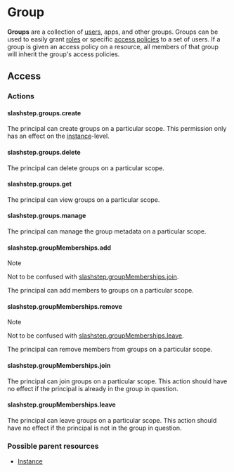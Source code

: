 # Group
**Groups** are a collection of [users](../User/README.md), apps, and other groups. Groups can be used to easily grant [roles](../Role/README.md) or specific [access policies](../AccessPolicy/README.md) to a set of users. If a group is given an access policy on a resource, all members of that group will inherit the group's access policies.

## Access
### Actions
#### slashstep.groups.create
The principal can create groups on a particular scope. This permission only has an effect on the [instance](../Instance/README.md)-level.

#### slashstep.groups.delete
The principal can delete groups on a particular scope.

#### slashstep.groups.get
The principal can view groups on a particular scope.

#### slashstep.groups.manage
The principal can manage the group metadata on a particular scope.

#### slashstep.groupMemberships.add
> [!NOTE]
> Not to be confused with [slashstep.groupMemberships.join](#slashstepgroupmembershipsjoin).

The principal can add members to groups on a particular scope. 

#### slashstep.groupMemberships.remove
> [!NOTE]
> Not to be confused with [slashstep.groupMemberships.leave](#slashstepgroupmembershipsleave).

The principal can remove members from groups on a particular scope.

#### slashstep.groupMemberships.join
The principal can join groups on a particular scope. This action should have no effect if the principal is already in the group in question.

#### slashstep.groupMemberships.leave
The principal can leave groups on a particular scope. This action should have no effect if the principal is not in the group in question.

### Possible parent resources
* [Instance](../Instance/README.md)